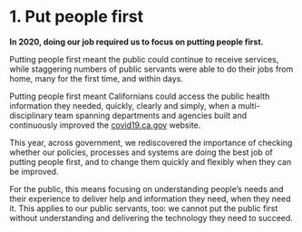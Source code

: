 # 1. Put people first

**In 2020, doing our job required us to focus on putting people first.**

Putting people first meant the public could continue to receive services, while staggering numbers of public servants were able to do their jobs from home, many for the first time, and within days. 

Putting people first meant Californians could access the public health information they needed, quickly, clearly and simply, when a multi-disciplinary team spanning departments and agencies built and continuously improved the [covid19.ca.gov](https://covid19.ca.gov/) website.

This year, across government, we rediscovered the importance of checking whether our policies, processes and systems are doing the best job of putting people first, and to change them quickly and flexibly when they can be improved. 

For the public, this means focusing on understanding people’s needs and their experience to deliver help and information they need, when they need it. This applies to our public servants, too: we cannot put the public first without understanding and delivering the technology they need to succeed.